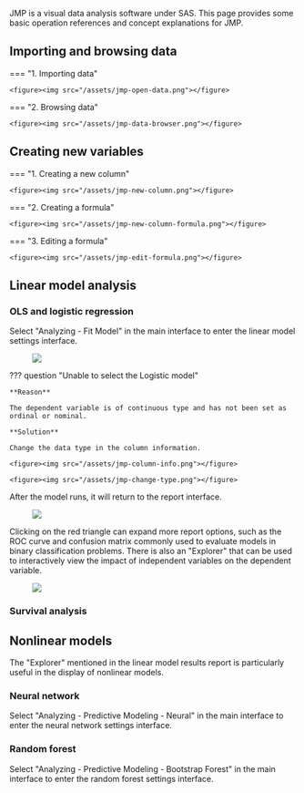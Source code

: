 JMP is a visual data analysis software under SAS. This page provides some basic operation references and concept explanations for JMP.

## Importing and browsing data

=== "1. Importing data"

	<figure><img src="/assets/jmp-open-data.png"></figure>

=== "2. Browsing data"

	<figure><img src="/assets/jmp-data-browser.png"></figure>

## Creating new variables

=== "1. Creating a new column"
	
	<figure><img src="/assets/jmp-new-column.png"></figure>

=== "2. Creating a formula"
	
	<figure><img src="/assets/jmp-new-column-formula.png"></figure>

=== "3. Editing a formula"
	
	<figure><img src="/assets/jmp-edit-formula.png"></figure>

## Linear model analysis

### OLS and logistic regression

Select "Analyzing - Fit Model" in the main interface to enter the linear model settings interface.

<figure><img src="/assets/jmp-linear-model.png"></figure>

??? question "Unable to select the Logistic model"

	**Reason**
	
	The dependent variable is of continuous type and has not been set as ordinal or nominal.
	
	**Solution**
	
	Change the data type in the column information.
	
	<figure><img src="/assets/jmp-column-info.png"></figure>
	
	<figure><img src="/assets/jmp-change-type.png"></figure>

After the model runs, it will return to the report interface.

<figure><img src="/assets/jmp-model-report.png"></figure>

Clicking on the red triangle can expand more report options, such as the ROC curve and confusion matrix commonly used to evaluate models in binary classification problems. There is also an "Explorer" that can be used to interactively view the impact of independent variables on the dependent variable.

<figure><img src="/assets/jmp-interact.png"></figure>

### Survival analysis

## Nonlinear models

The "Explorer" mentioned in the linear model results report is particularly useful in the display of nonlinear models.

### Neural network

Select "Analyzing - Predictive Modeling - Neural" in the main interface to enter the neural network settings interface.

### Random forest

Select "Analyzing - Predictive Modeling - Bootstrap Forest" in the main interface to enter the random forest settings interface.
